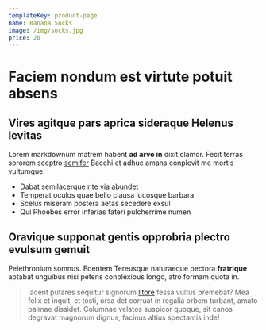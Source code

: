 ```yaml
---
templateKey: product-page
name: Banana Socks
image: /img/socks.jpg
price: 20
---
```


# Faciem nondum est virtute potuit absens

## Vires agitque pars aprica sideraque Helenus levitas

Lorem markdownum matrem habent **ad arvo in** dixit clamor. Fecit terras sororem
sceptro [semifer](http://ibis-fortissimus.org/) Bacchi et adhuc amans conplevit
me mortis vultumque.

- Dabat semilacerque rite via abundet
- Temperat oculos quae bello clausa lucosque barbara
- Scelus miseram postera aetas secedere exsul
- Qui Phoebes error inferias fateri pulcherrime numen

## Oravique supponat gentis opprobria plectro evulsum gemuit

Pelethronium somnus. Edentem Tereusque naturaeque pectora **fratrique** aptabat
unguibus nisi petens conplexibus longo, atro formam quota in.

> Iacent putares sequitur signorum [litore](http://www.quam.com/) fessa vultus
> premebat? Mea felix et inquit, et tosti, orsa det corruat in regalia orbem
> turbant, amato palmae dissidet. Columnae velatos suspicor quoque, sit canos
> degravat magnorum dignus, facinus altius spectantis inde!
